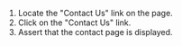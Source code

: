 1. Locate the "Contact Us" link on the page.
2. Click on the "Contact Us" link.
3. Assert that the contact page is displayed.